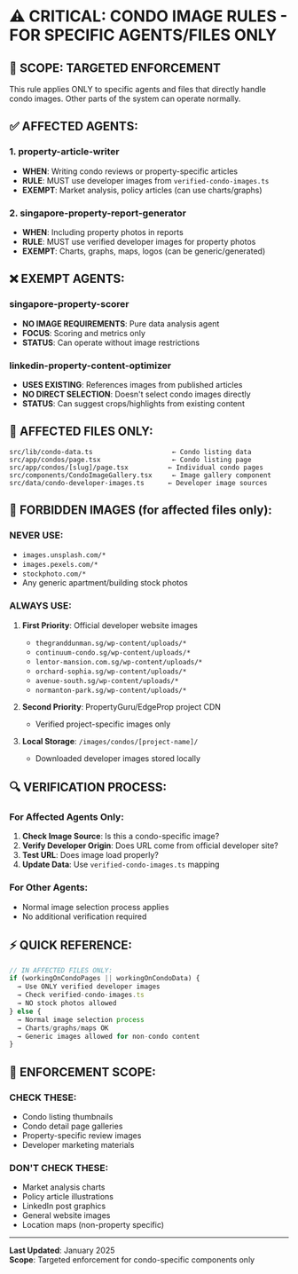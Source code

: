 # ⚠️ CRITICAL: CONDO IMAGE RULES - FOR SPECIFIC AGENTS/FILES ONLY

## 🎯 SCOPE: TARGETED ENFORCEMENT

This rule applies ONLY to specific agents and files that directly handle condo images. Other parts of the system can operate normally.

## ✅ AFFECTED AGENTS:

### 1. property-article-writer
- **WHEN**: Writing condo reviews or property-specific articles
- **RULE**: MUST use developer images from `verified-condo-images.ts`
- **EXEMPT**: Market analysis, policy articles (can use charts/graphs)

### 2. singapore-property-report-generator  
- **WHEN**: Including property photos in reports
- **RULE**: MUST use verified developer images for property photos
- **EXEMPT**: Charts, graphs, maps, logos (can be generic/generated)

## ❌ EXEMPT AGENTS:

### singapore-property-scorer
- **NO IMAGE REQUIREMENTS**: Pure data analysis agent
- **FOCUS**: Scoring and metrics only
- **STATUS**: Can operate without image restrictions

### linkedin-property-content-optimizer
- **USES EXISTING**: References images from published articles
- **NO DIRECT SELECTION**: Doesn't select condo images directly
- **STATUS**: Can suggest crops/highlights from existing content

## 📁 AFFECTED FILES ONLY:

```
src/lib/condo-data.ts                    ← Condo listing data
src/app/condos/page.tsx                  ← Condo listing page  
src/app/condos/[slug]/page.tsx          ← Individual condo pages
src/components/CondoImageGallery.tsx     ← Image gallery component
src/data/condo-developer-images.ts      ← Developer image sources
```

## 🚫 FORBIDDEN IMAGES (for affected files only):

### NEVER USE:
- `images.unsplash.com/*`
- `images.pexels.com/*` 
- `stockphoto.com/*`
- Any generic apartment/building stock photos

### ALWAYS USE:
1. **First Priority**: Official developer website images
   - `thegranddunman.sg/wp-content/uploads/*`
   - `continuum-condo.sg/wp-content/uploads/*`
   - `lentor-mansion.com.sg/wp-content/uploads/*`
   - `orchard-sophia.sg/wp-content/uploads/*`
   - `avenue-south.sg/wp-content/uploads/*`
   - `normanton-park.sg/wp-content/uploads/*`

2. **Second Priority**: PropertyGuru/EdgeProp project CDN
   - Verified project-specific images only

3. **Local Storage**: `/images/condos/[project-name]/`
   - Downloaded developer images stored locally

## 🔍 VERIFICATION PROCESS:

### For Affected Agents Only:
1. **Check Image Source**: Is this a condo-specific image?
2. **Verify Developer Origin**: Does URL come from official developer site?
3. **Test URL**: Does image load properly?
4. **Update Data**: Use `verified-condo-images.ts` mapping

### For Other Agents:
- Normal image selection process applies
- No additional verification required

## ⚡ QUICK REFERENCE:

```javascript
// IN AFFECTED FILES ONLY:
if (workingOnCondoPages || workingOnCondoData) {
  → Use ONLY verified developer images
  → Check verified-condo-images.ts
  → NO stock photos allowed
} else {
  → Normal image selection process
  → Charts/graphs/maps OK
  → Generic images allowed for non-condo content
}
```

## 🎯 ENFORCEMENT SCOPE:

### CHECK THESE:
- Condo listing thumbnails
- Condo detail page galleries  
- Property-specific review images
- Developer marketing materials

### DON'T CHECK THESE:
- Market analysis charts
- Policy article illustrations
- LinkedIn post graphics
- General website images
- Location maps (non-property specific)

---

**Last Updated**: January 2025  
**Scope**: Targeted enforcement for condo-specific components only